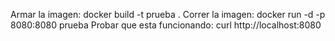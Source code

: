 Armar la imagen:
	 docker build -t prueba .
Correr la imagen:
 	docker run -d -p 8080:8080 prueba
Probar que esta funcionando:
	curl http://localhost:8080
	
